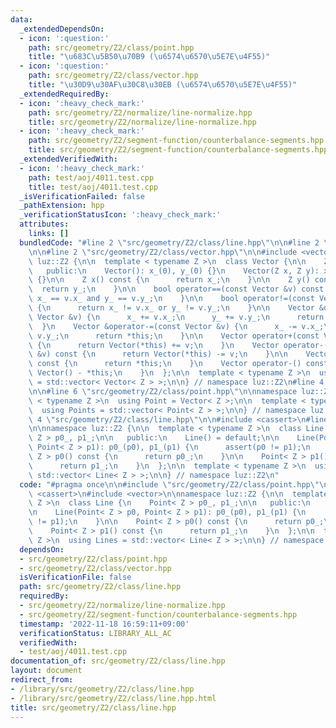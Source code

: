 ```yaml
---
data:
  _extendedDependsOn:
  - icon: ':question:'
    path: src/geometry/Z2/class/point.hpp
    title: "\u683C\u5B50\u70B9 (\u6574\u6570\u5E7E\u4F55)"
  - icon: ':question:'
    path: src/geometry/Z2/class/vector.hpp
    title: "\u30D9\u30AF\u30C8\u30EB (\u6574\u6570\u5E7E\u4F55)"
  _extendedRequiredBy:
  - icon: ':heavy_check_mark:'
    path: src/geometry/Z2/normalize/line-normalize.hpp
    title: src/geometry/Z2/normalize/line-normalize.hpp
  - icon: ':heavy_check_mark:'
    path: src/geometry/Z2/segment-function/counterbalance-segments.hpp
    title: src/geometry/Z2/segment-function/counterbalance-segments.hpp
  _extendedVerifiedWith:
  - icon: ':heavy_check_mark:'
    path: test/aoj/4011.test.cpp
    title: test/aoj/4011.test.cpp
  _isVerificationFailed: false
  _pathExtension: hpp
  _verificationStatusIcon: ':heavy_check_mark:'
  attributes:
    links: []
  bundledCode: "#line 2 \"src/geometry/Z2/class/line.hpp\"\n\n#line 2 \"src/geometry/Z2/class/point.hpp\"\
    \n\n#line 2 \"src/geometry/Z2/class/vector.hpp\"\n\n#include <vector>\n\nnamespace\
    \ luz::Z2 {\n\n  template < typename Z >\n  class Vector {\n\n    Z x_, y_;\n\n\
    \   public:\n    Vector(): x_(0), y_(0) {}\n    Vector(Z x, Z y): x_(x), y_(y)\
    \ {}\n\n    Z x() const {\n      return x_;\n    }\n\n    Z y() const {\n    \
    \  return y_;\n    }\n\n    bool operator==(const Vector &v) const {\n      return\
    \ x_ == v.x_ and y_ == v.y_;\n    }\n\n    bool operator!=(const Vector &v) const\
    \ {\n      return x_ != v.x_ or y_ != v.y_;\n    }\n\n    Vector &operator+=(const\
    \ Vector &v) {\n      x_ += v.x_;\n      y_ += v.y_;\n      return *this;\n  \
    \  }\n    Vector &operator-=(const Vector &v) {\n      x_ -= v.x_;\n      y_ -=\
    \ v.y_;\n      return *this;\n    }\n\n    Vector operator+(const Vector &v) const\
    \ {\n      return Vector(*this) += v;\n    }\n    Vector operator-(const Vector\
    \ &v) const {\n      return Vector(*this) -= v;\n    }\n\n    Vector operator+()\
    \ const {\n      return *this;\n    }\n    Vector operator-() const {\n      return\
    \ Vector() - *this;\n    }\n  };\n\n  template < typename Z >\n  using Vectors\
    \ = std::vector< Vector< Z > >;\n\n} // namespace luz::Z2\n#line 4 \"src/geometry/Z2/class/point.hpp\"\
    \n\n#line 6 \"src/geometry/Z2/class/point.hpp\"\n\nnamespace luz::Z2 {\n\n  template\
    \ < typename Z >\n  using Point = Vector< Z >;\n\n  template < typename Z >\n\
    \  using Points = std::vector< Point< Z > >;\n\n} // namespace luz::Z2\n#line\
    \ 4 \"src/geometry/Z2/class/line.hpp\"\n\n#include <cassert>\n#line 7 \"src/geometry/Z2/class/line.hpp\"\
    \n\nnamespace luz::Z2 {\n\n  template < typename Z >\n  class Line {\n    Point<\
    \ Z > p0_, p1_;\n\n   public:\n    Line() = default;\n\n    Line(Point< Z > p0,\
    \ Point< Z > p1): p0_(p0), p1_(p1) {\n      assert(p0 != p1);\n    }\n\n    Point<\
    \ Z > p0() const {\n      return p0_;\n    }\n\n    Point< Z > p1() const {\n\
    \      return p1_;\n    }\n  };\n\n  template < typename Z >\n  using Lines =\
    \ std::vector< Line< Z > >;\n\n} // namespace luz::Z2\n"
  code: "#pragma once\n\n#include \"src/geometry/Z2/class/point.hpp\"\n\n#include\
    \ <cassert>\n#include <vector>\n\nnamespace luz::Z2 {\n\n  template < typename\
    \ Z >\n  class Line {\n    Point< Z > p0_, p1_;\n\n   public:\n    Line() = default;\n\
    \n    Line(Point< Z > p0, Point< Z > p1): p0_(p0), p1_(p1) {\n      assert(p0\
    \ != p1);\n    }\n\n    Point< Z > p0() const {\n      return p0_;\n    }\n\n\
    \    Point< Z > p1() const {\n      return p1_;\n    }\n  };\n\n  template < typename\
    \ Z >\n  using Lines = std::vector< Line< Z > >;\n\n} // namespace luz::Z2\n"
  dependsOn:
  - src/geometry/Z2/class/point.hpp
  - src/geometry/Z2/class/vector.hpp
  isVerificationFile: false
  path: src/geometry/Z2/class/line.hpp
  requiredBy:
  - src/geometry/Z2/normalize/line-normalize.hpp
  - src/geometry/Z2/segment-function/counterbalance-segments.hpp
  timestamp: '2022-11-18 16:59:11+09:00'
  verificationStatus: LIBRARY_ALL_AC
  verifiedWith:
  - test/aoj/4011.test.cpp
documentation_of: src/geometry/Z2/class/line.hpp
layout: document
redirect_from:
- /library/src/geometry/Z2/class/line.hpp
- /library/src/geometry/Z2/class/line.hpp.html
title: src/geometry/Z2/class/line.hpp
---
```

